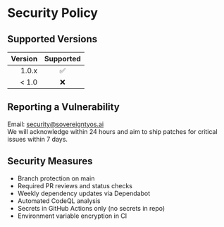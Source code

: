 # Security Policy

## Supported Versions

| Version | Supported |
|--------:|:---------:|
| 1.0.x   | ✅        |
| < 1.0   | ❌        |

## Reporting a Vulnerability

Email: security@sovereigntyos.ai  
We will acknowledge within 24 hours and aim to ship patches for critical issues within 7 days.

## Security Measures

- Branch protection on main
- Required PR reviews and status checks
- Weekly dependency updates via Dependabot
- Automated CodeQL analysis
- Secrets in GitHub Actions only (no secrets in repo)
- Environment variable encryption in CI
